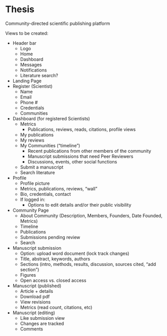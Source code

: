 # Thesis
Community-directed scientific publishing platform

Views to be created:
- Header bar
  - Logo
  - Home
  - Dashboard
  - Messages
  - Notifications
  - Literature search?
- Landing Page
- Register (Scientist)
  - Name
  - Email
  - Phone #
  - Credentials
  - Communities
- Dashboard (for registered Scientists)
  - Metrics
    - Publications, reviews, reads, citations, profile views
  - My publications
  - My reviews
  - My Communities (“timeline”)
    - Recent publications from other members of the community
    - Manuscript submissions that need Peer Reviewers
    - Discussions, events, other social functions
  - Submit a manuscript
  - Search literature
- Profile
  - Profile picture
  - Metrics, publications, reviews, “wall”
  - Bio, credentials, contact
  - If logged in:
    - Options to edit details and/or their public visibility
- Community Page
  - About Community (Description, Members, Founders, Date Founded, Metrics)
  - Timeline
  - Publications
  - Submissions pending review
  - Search
- Manuscript submission
  - Option: upload word document (lock track changes)
  - Title, abstract, keywords, authors
  - Sections (intro, methods, results, discussion, sources cited, “add section”)
  - Figures
  - Open access vs. closed access
- Manuscript (published)
  - Article + details
  - Download pdf
  - View revisions
  - Metrics (read count, citations, etc)
- Manuscript (editing)
  - Like submission view
  - Changes are tracked
  - Comments
